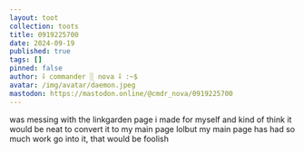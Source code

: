 ```yaml
---
layout: toot
collection: toots
title: 0919225700
date: 2024-09-19
published: true
tags: []
pinned: false
author: ⸸ commander ░ nova ⸸ :~$
avatar: /img/avatar/daemon.jpeg
mastodon: https://mastodon.online/@cmdr_nova/0919225700
---
```


was messing with the linkgarden page i made for myself and kind of think it would be neat to convert it to my main page lolbut my main page has had so much work go into it, that would be foolish
